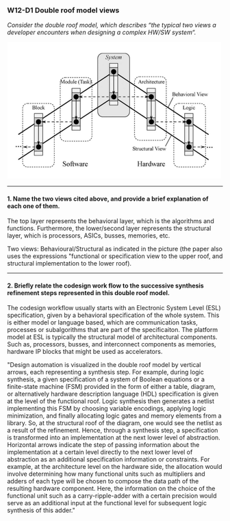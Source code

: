 ### W12-D1 Double roof model views


*Consider the double roof model, which describes “the typical two views a developer encounters when designing a complex HW/SW system“.*

<img src="/other%20resources/images/doubleroof.png" alt="drawing" width="500"/>


----

#### 1. Name the two views cited above, and provide a brief explanation of each one of them.

The top layer represents the behavioral layer, which is the algorithms and functions. Furthermore, the lower/second layer represents the structural layer, which is processors, ASICs, busses, memories, etc.

Two views: Behavioural/Structural as indicated in the picture (the paper also uses the expressions "functional or specification view to the upper roof, and structural implementation to the lower roof).


----
#### 2. Briefly relate the codesign work flow to the successive synthesis refinement steps represented in this double roof model.

The codesign workflow usually starts with an Electronic System Level (ESL) specification, given by a behavioral specification of the whole system. This is either model or language based, which are communication tasks, processes or subalgorithms that are part of the specificaiton. The platform model at ESL is typically the structural model of architectural components. Such as, processors, busses, and interconnect components as memories, hardware IP blocks that might be used as accelerators. 


"Design automation is visualized in the double roof model by vertical arrows, each representing a synthesis step. For example, during logic synthesis, a given specification of a system of Boolean equations or a finite-state machine (FSM) provided in the form of either a table, diagram, or alternatively hardware description language (HDL) specification is given at the level of the functional roof. Logic synthesis then generates a netlist implementing this FSM by choosing variable encodings, applying logic minimization, and finally allocating logic gates and memory elements from a library. So, at the structural roof of the diagram, one would see the netlist as a result of the refinement. Hence, through a synthesis step, a specification is transformed into an implementation at the next lower level of abstraction. Horizontal arrows indicate the step of passing information about the implementation at a certain level directly to the next lower level of abstraction as an additional specification information or constraints. For example, at the architecture level on the hardware side, the allocation would involve determining how many functional units such as multipliers and adders of each type will be chosen to compose the data path of the resulting hardware component. Here, the information on the choice of the functional unit such as a carry-ripple-adder with a certain precision would serve as an additional input at the functional level for subsequent logic synthesis of this adder."
